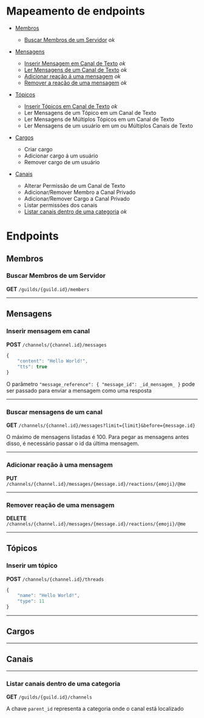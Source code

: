 # Mapeamento de endpoints

-   [Membros](#membros)

    -   [Buscar Membros de um Servidor](#buscar-membros-de-um-servidor) _ok_

-   [Mensagens](#mensagens)

    -   [Inserir Mensagem em Canal de Texto](#inserir-mensagem-em-canal) _ok_
    -   [Ler Mensagens de um Canal de Texto](#buscar-mensagens-de-um-canal) _ok_
    -   [Adicionar reação á uma mensagem](#adicionar-reação-à-uma-mensagem) _ok_
    -   [Remover a reação de uma mensagem](#remover-reação-de-uma-mensagem) _ok_

-   [Tópicos](#tópicos)

    -   [Inserir Tópicos em Canal de Texto](#inserir-um-tópico) _ok_
    -   Ler Mensagens de um Tópico em um Canal de Texto
    -   Ler Mensagens de Múltiplos Tópicos em um Canal de Texto
    -   Ler Mensagens de um usuário em um ou Múltiplos Canais de Texto

-   [Cargos](#cargos)

    -   Criar cargo
    -   Adicionar cargo á um usuário
    -   Remover cargo de um usuário

-   [Canais](#canais)
    -   Alterar Permissão de um Canal de Texto
    -   Adicionar/Remover Membro a Canal Privado
    -   Adicionar/Remover Cargo a Canal Privado
    -   Listar permissões dos canais
    -   [Listar canais dentro de uma categoria](#listar-canais-dentro-de-uma-categoria) _ok_

# Endpoints

## Membros

### Buscar Membros de um Servidor

**GET** `/guilds/{guild.id}/members`

---

## Mensagens

### Inserir mensagem em canal

**POST** `/channels/{channel.id}/messages`

```js
{
    "content": "Hello World!",
    "tts": true
}
```

O parâmetro `"message_reference": { "message_id": _id_mensagem_ }` pode ser passado para enviar a mensagem como uma resposta

---

### Buscar mensagens de um canal

**GET** `/channels/{channel.id}/messages?limit={limit}&before={message.id}`

O máximo de mensagens listadas é 100. Para pegar as mensagens antes disso, é necessário passar o id da última mensagem.

---

### Adicionar reação à uma mensagem

**PUT** `/channels/{channel.id}/messages/{message.id}/reactions/{emoji}/@me`

---

### Remover reação de uma mensagem

**DELETE** `/channels/{channel.id}/messages/{message.id}/reactions/{emoji}/@me`

---

## Tópicos

### Inserir um tópico

**POST** `/channels/{channel.id}/threads`

```js
{
    "name": "Hello World!",
    "type": 11
}
```

---

## Cargos

---

## Canais

---

### Listar canais dentro de uma categoria

**GET** `/guilds/{guild.id}/channels`

A chave `parent_id` representa a categoria onde o canal está localizado
